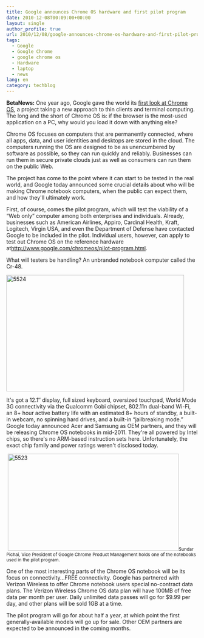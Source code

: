 ```yaml
---
title: Google announces Chrome OS hardware and first pilot program
date: 2010-12-08T00:09:00+00:00
layout: single
author_profile: true
url: 2010/12/08/google-announces-chrome-os-hardware-and-first-pilot-program/
tags:
  - Google
  - Google Chrome
  - google chrome os
  - Hardware
  - laptop
  - news
lang: en
category: techblog
---
```

**BetaNews:** One year ago, Google gave the world its [first look at Chrome OS](http://www.betanews.com/article/Live-report-Will-Google-Chrome-OS-change-Linux/1258650069), a project taking a new approach to thin clients and terminal computing. The long and the short of Chrome OS is: if the browser is the most-used application on a PC, why would you load it down with anything else?

Chrome OS focuses on computers that are permanently connected, where all apps, data, and user identities and desktops are stored in the cloud. The computers running the OS are designed to be as unencumbered by software as possible, so they can run quickly and reliably. Businesses can run them in secure private clouds just as well as consumers can run them on the public Web.

The project has come to the point where it can start to be tested in the real world, and Google today announced some crucial details about who will be making Chrome notebook computers, when the public can expect them, and how they'll ultimately work.

First, of course, comes the pilot program, which will test the viability of a &#8220;Web only&#8221; computer among both enterprises and individuals. Already, businesses such as American Airlines, Appiro, Cardinal Health, Kraft, Logitech, Virgin USA, and even the Department of Defense have contacted Google to be included in the pilot. Individual users, however, can apply to test out Chrome OS on the reference hardware at<http://www.google.com/chromeos/pilot-program.html>.

What will testers be handling? An unbranded notebook computer called the Cr-48.

[<img title="5524" border="0" alt="5524" src="http://lh3.ggpht.com/_vaUVXcmC3OI/TP7FiW-LR2I/AAAAAAAADck/YOl1-K9xOYA/5524_thumb.jpg?imgmax=800" width="468" height="306" />](http://lh5.ggpht.com/_vaUVXcmC3OI/TP7FfpXQdaI/AAAAAAAADcg/rk7En-8g9sw/s1600-h/5524%5B2%5D.jpg)

It's got a 12.1&#8243; display, full sized keyboard, oversized touchpad, World Mode 3G connectivity via the Qualcomm Gobi chipset, 802.11n dual-band Wi-Fi, an 8+ hour active battery life with an estimated 8+ hours of standby, a built-in webcam, no spinning hard drives, and a built-in &#8220;jailbreaking mode.&#8221; Google today announced Acer and Samsung as OEM partners, and they will be releasing Chrome OS notebooks in mid-2011. They're all powered by Intel chips, so there's no ARM-based instruction sets here. Unfortunately, the exact chip family and power ratings weren't disclosed today.

 [<img title="5523" border="0" alt="5523" src="http://lh5.ggpht.com/_vaUVXcmC3OI/TP7Fn6uv3hI/AAAAAAAADcs/Sljn0DYYJh0/5523_thumb.jpg?imgmax=800" width="450" height="255" />](http://lh5.ggpht.com/_vaUVXcmC3OI/TP7FlUxdYEI/AAAAAAAADco/aE-AYAlAW-s/s1600-h/5523%5B2%5D.jpg)<small>Sundar Pichai, Vice President of Google Chrome Product Management holds one of the notebooks used in the pilot program.</small>

One of the most interesting parts of the Chrome OS notebook will be its focus on connectivity&#8230;FREE connectivity. Google has partnered with Verizon Wireless to offer Chrome notebook users special no-contract data plans. The Verizon Wireless Chrome OS data plan will have 100MB of free data per month per user. Daily unlimited data passes will go for $9.99 per day, and other plans will be sold 1GB at a time.

The pilot program will go for about half a year, at which point the first generally-available models will go up for sale. Other OEM partners are expected to be announced in the coming months.